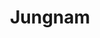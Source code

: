 ---
layout: story
title: Jungnam
section: story
category: Fashion
text: |- 
    Sirenic reds and kaleidoscopic vignettes enshroud the viewer in a dreamlike trance in Yejin Jung’s photos, which feature model Jeongnam as their subject. The images compel us to confront difficult questions surrounding our own desire and (dis)comfort.
    
    Model: [Jungnam](https://www.instagram.com/brokensiliconandroid/)

    Photography: [Dannah Gottlieb](https://www.instagram.com/yejin_jung0415/)

    Style: Samantha Kim

    Makeup: [Miki Ishikura](https://www.instagram.com/miki_ishikura/)

    Hair: [Hiro Furukawa](https://www.instagram.com/hirofrkw/)

    Video: [Philip Errico](https://www.instagram.com/philiphilia/)

    Assist: [Romona](https://www.instagram.com/ramonadai/)
    
    Assist: [Peter](https://www.instagram.com/petermccain/)

images:
  - /assets/img/uploads/6-1.jpg
volume: Vol. II
---